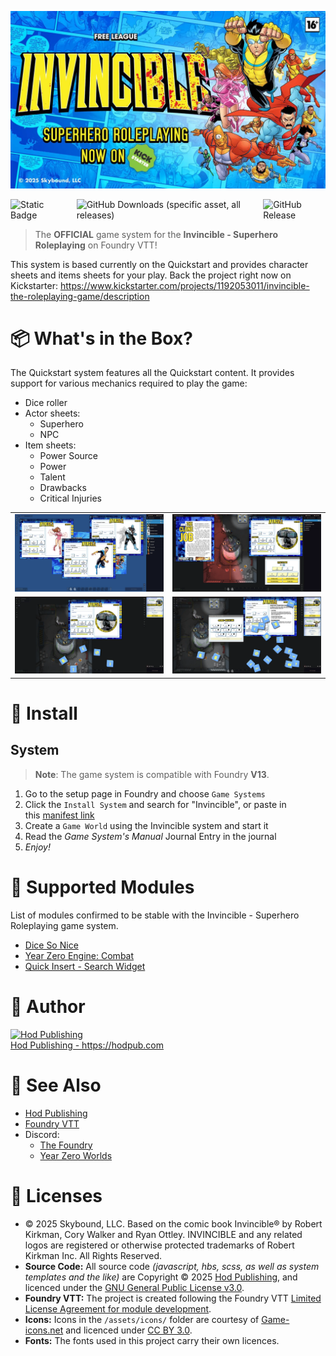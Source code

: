 <p style="text-align: center;"><img style="margin-left: auto; margin-right: auto;" src="https://github.com/hodpub/invincible/raw/main/assets/invincible.webp" /></p>
<div class="columns"><img src="https://img.shields.io/badge/Min._Foundry_VTT-v13.348-green?style=for-the-badge" alt="Static Badge" /> <img src="https://img.shields.io/github/downloads/hodpub/invincible/system.zip?style=for-the-badge" alt="GitHub Downloads (specific asset, all releases)" /> <img src="https://img.shields.io/github/v/release/hodpub/invincible?display_name=release&amp;style=for-the-badge" alt="GitHub Release" /></div>
<blockquote>
<p>The <strong>OFFICIAL</strong>&nbsp;game system for the <strong>Invincible - Superhero Roleplaying</strong> on Foundry VTT!</p>
</blockquote>
<p>This system is based currently on the Quickstart and provides character sheets and items sheets for your play. Back the project right now on Kickstarter: <a href="https://www.kickstarter.com/projects/1192053011/invincible-the-roleplaying-game/description" target="_blank" rel="nofollow noopener">https://www.kickstarter.com/projects/1192053011/invincible-the-roleplaying-game/description</a></p>
<div class="markdown-heading">
<h1 class="heading-element">📦 What's in the Box?</h1>
</div>
<p>The Quickstart system features all the Quickstart content. It provides support for various mechanics required to play the game:</p>
<ul>
<li>Dice roller</li>
<li>Actor sheets:
<ul>
<li>Superhero</li>
<li>NPC</li>
</ul>
</li>
<li>Item sheets:
<ul>
<li>Power Source</li>
<li>Power</li>
<li>Talent</li>
<li>Drawbacks</li>
<li>Critical Injuries</li>
</ul>
</li>
</ul>
<table style="width: 100%;">
<tbody>
<tr>
<td style="width: 50%;"><img src="https://github.com/hodpub/invincible/blob/main/marketing/ks/ks1.webp?raw=true" alt="" /></td>
<td style="width: 50%;"><img src="https://github.com/hodpub/invincible/blob/main/marketing/ks/ks2.webp?raw=true" alt="" /></td>
</tr>
<tr>
<td style="width: 50%;"><img src="https://github.com/hodpub/invincible/blob/main/marketing/ks/ks3.webp?raw=true" alt="" /></td>
<td style="width: 50%;"><img src="https://github.com/hodpub/invincible/blob/main/marketing/ks/ks4.webp?raw=true" alt="" /></td>
</tr>
</tbody>
</table>
<div class="markdown-heading">
<h1 class="heading-element">🚀 Install</h1>
</div>
<div class="markdown-heading">
<h2 class="heading-element">System</h2>
</div>
<blockquote>
<p><strong>Note</strong>: The game system is compatible with Foundry&nbsp;<strong>V13</strong>.</p>
</blockquote>
<ol>
<li>Go to the setup page in Foundry and choose&nbsp;<code>Game Systems</code></li>
<li>Click the&nbsp;<code>Install System</code>&nbsp;and search for "Invincible", or paste in this&nbsp;<a href="https://github.com/hodpub/invincible/releases/latest/download/system.json" target="_blank" rel="nofollow noopener">manifest link</a></li>
<li>Create a&nbsp;<code>Game World</code>&nbsp;using the Invincible system and start it</li>
<li>Read the&nbsp;<em>Game System's Manual</em>&nbsp;Journal Entry in the journal</li>
<li><em>Enjoy!</em></li>
</ol>
<div class="markdown-heading">
<h1 class="heading-element">🧩 Supported Modules</h1>
</div>
<p>List of modules confirmed to be stable with the Invincible - Superhero Roleplaying game system.</p>
<ul>
<li><a href="https://foundryvtt.com/packages/dice-so-nice/" rel="nofollow">Dice So Nice</a></li>
<li><a href="https://foundryvtt.com/packages/yze-combat" rel="nofollow">Year Zero Engine: Combat</a></li>
<li><a href="https://foundryvtt.com/packages/quick-insert" rel="nofollow">Quick Insert - Search Widget</a></li>
</ul>
<div class="markdown-heading">
<h1 class="heading-element">👤 Author</h1>
</div>
<p><a href="https://hodpub.com/" target="_blank" rel="nofollow noopener"><img src="https://camo.githubusercontent.com/de2603fc8968360041c1e48b3d800594484324a7379847d3cafa609da40e4bdf/68747470733a2f2f686f647075622e636f6d2f77702d636f6e74656e742f75706c6f6164732f323032342f30332f484033782e77656270" alt="Hod Publishing" /><br />Hod Publishing - https://hodpub.com</a></p>
<div class="markdown-heading">
<h1 class="heading-element">🔗 See Also</h1>
</div>
<ul>
<li><a href="https://hodpub.com/" target="_blank" rel="nofollow noopener">Hod Publishing</a></li>
<li><a href="https://foundryvtt.com/" rel="nofollow">Foundry VTT</a></li>
<li>Discord:
<ul>
<li><a href="https://discord.gg/foundryvtt" target="_blank" rel="nofollow noopener">The Foundry</a></li>
<li><a href="https://discord.gg/RnaydHR" target="_blank" rel="nofollow noopener">Year Zero Worlds</a></li>
</ul>
</li>
</ul>
<div class="markdown-heading">
<h1 class="heading-element">📝 Licenses</h1>
</div>
<ul>
<li>&copy; 2025 Skybound, LLC. Based on the comic book Invincible&reg; by Robert Kirkman, Cory Walker and Ryan Ottley. INVINCIBLE and any related logos are registered or otherwise protected trademarks of Robert Kirkman Inc. All Rights Reserved.</li>
<li><strong>Source Code:</strong>&nbsp;All source code&nbsp;<em>(javascript, hbs, scss, as well as system templates and the like)</em>&nbsp;are Copyright &copy; 2025&nbsp;<a href="https://hodpub.com/" target="_blank" rel="nofollow noopener">Hod Publishing</a>, and licenced under the&nbsp;<a href="https://github.com/hodpub/invincible-vtt/blob/master/LICENSE" target="_blank" rel="nofollow noopener">GNU General Public License v3.0</a>.</li>
<li><strong>Foundry VTT:</strong>&nbsp;The project is created following the Foundry VTT&nbsp;<a href="https://foundryvtt.com/article/license/" rel="nofollow">Limited License Agreement for module development</a>.</li>
<li><strong>Icons:</strong> Icons in the&nbsp;<code>/assets/icons/</code>&nbsp;folder are courtesy of&nbsp;<a href="https://game-icons.net/" target="_blank" rel="nofollow noopener">Game-icons.net</a>&nbsp;and licenced under&nbsp;<a href="https://creativecommons.org/licenses/by/3.0/" target="_blank" rel="nofollow noopener">CC BY 3.0</a>.</li>
<li><strong>Fonts:</strong>&nbsp;The fonts used in this project carry their own licences.</li>
</ul>